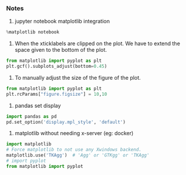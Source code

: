 ### Notes

1. jupyter notebook matplotlib integration  
```python
%matplotlib notebook
```

1. When the xticklabels are clipped on the plot. We have to extend the space given to the bottom of the plot.  
```python
from matplotlib import pyplot as plt
plt.gcf().subplots_adjust(bottom=0.45)
```

1. To manually adjust the size of the figure of the plot.  
```python
from matplotlib import pyplot as plt
plt.rcParams["figure.figsize"] = 10,10
```

1. pandas set display  
```python
import pandas as pd
pd.set_option('display.mpl_style', 'default')
```

1. matplotlib without needing x-server (eg: docker)
```python
import matplotlib
# Force matplotlib to not use any Xwindows backend.
matplotlib.use('TKAgg')  # 'Agg' or 'GTKgg' or 'TKAgg'
# import pyplot
from matplotlib import pyplot
```
